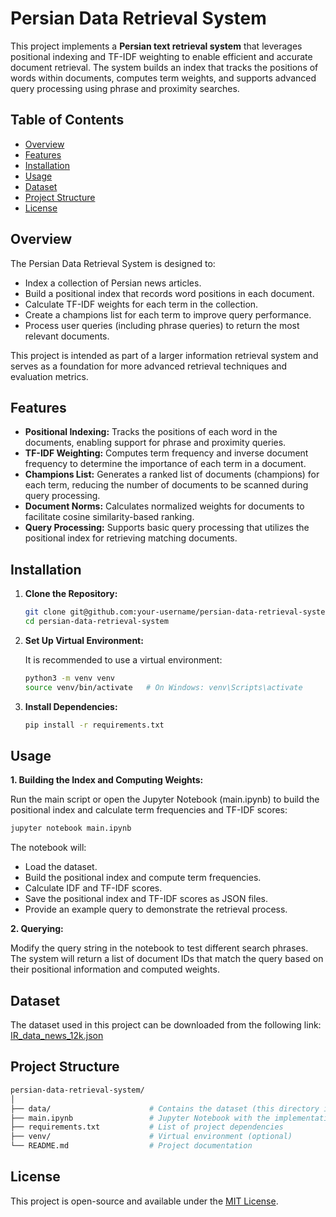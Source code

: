 # Persian Data Retrieval System

This project implements a **Persian text retrieval system** that leverages positional indexing and TF-IDF weighting to enable efficient and accurate document retrieval. The system builds an index that tracks the positions of words within documents, computes term weights, and supports advanced query processing using phrase and proximity searches.

## Table of Contents

- [Overview](#overview)
- [Features](#features)
- [Installation](#installation)
- [Usage](#usage)
- [Dataset](#dataset)
- [Project Structure](#project-structure)
- [License](#license)

## Overview

The Persian Data Retrieval System is designed to:
- Index a collection of Persian news articles.
- Build a positional index that records word positions in each document.
- Calculate TF-IDF weights for each term in the collection.
- Create a champions list for each term to improve query performance.
- Process user queries (including phrase queries) to return the most relevant documents.

This project is intended as part of a larger information retrieval system and serves as a foundation for more advanced retrieval techniques and evaluation metrics.

## Features

- **Positional Indexing:** Tracks the positions of each word in the documents, enabling support for phrase and proximity queries.
- **TF-IDF Weighting:** Computes term frequency and inverse document frequency to determine the importance of each term in a document.
- **Champions List:** Generates a ranked list of documents (champions) for each term, reducing the number of documents to be scanned during query processing.
- **Document Norms:** Calculates normalized weights for documents to facilitate cosine similarity-based ranking.
- **Query Processing:** Supports basic query processing that utilizes the positional index for retrieving matching documents.

## Installation

1. **Clone the Repository:**

   ```bash
   git clone git@github.com:your-username/persian-data-retrieval-system.git
   cd persian-data-retrieval-system
2. **Set Up Virtual Environment:**

   It is recommended to use a virtual environment:
   ```bash
   python3 -m venv venv
   source venv/bin/activate   # On Windows: venv\Scripts\activate

3. **Install Dependencies:**
   ```bash
   pip install -r requirements.txt

## Usage

**1. Building the Index and Computing Weights:**

Run the main script or open the Jupyter Notebook (main.ipynb) to build the positional index and calculate term frequencies and TF-IDF scores:

  ```bash
  jupyter notebook main.ipynb
  ```
The notebook will:

- Load the dataset.
- Build the positional index and compute term frequencies.
- Calculate IDF and TF-IDF scores.
- Save the positional index and TF-IDF scores as JSON files.
- Provide an example query to demonstrate the retrieval process.

**2. Querying:**

Modify the query string in the notebook to test different search phrases. The system will return a list of document IDs that match the query based on their positional information and computed weights.




## Dataset
The dataset used in this project can be downloaded from the following link:
[IR_data_news_12k.json](https://example.com](https://drive.google.com/file/d/1x-ypTPZ0R_T83YfCw-p55MaQtpCvkrsb/view))

## Project Structure
  ```bash
  persian-data-retrieval-system/
│
├── data/                      # Contains the dataset (this directory is ignored by Git)
├── main.ipynb                 # Jupyter Notebook with the implementation and examples
├── requirements.txt           # List of project dependencies
├── venv/                      # Virtual environment (optional)
└── README.md                  # Project documentation
```

## License
  This project is open-source and available under the [MIT License](https://opensource.org/licenses/MIT).
